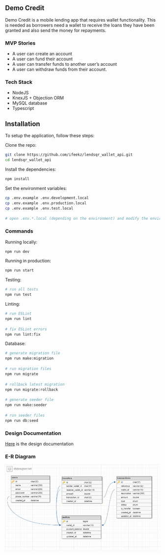## Demo Credit
Demo Credit is a mobile lending app that requires wallet functionality. This is needed as borrowers need a wallet to receive the loans they have been granted and also send the money for repayments.

### MVP Stories
- A user can create an account
- A user can fund their account
- A user can transfer funds to another user’s account
- A user can withdraw funds from their account.

### Tech Stack
- NodeJS
- KnexJS + Objection ORM
- MySQL database
- Typescript

## Installation

To setup the application, follow these steps:

Clone the repo:

```bash
git clone https://github.com/ifeekz/lendsqr_wallet_api.git
cd lendsqr_wallet_api
```

Install the dependencies:

```bash
npm install
```

Set the environment variables:

```bash
cp .env.example .env.development.local
cp .env.example .env.production.local
cp .env.example .env.test.local

# open .env.*.local (depending on the environment) and modify the environment variables (if needed)
```

### Commands

Running locally:

```bash
npm run dev
```

Running in production:

```bash
npm run start
```

Testing:

```bash
# run all tests
npm run test
```

Linting:

```bash
# run ESLint
npm run lint

# fix ESLint errors
npm run lint:fix
```

Database:

```bash
# generate migration file
npm run make:migration

# run migration files
npm run migrate

# rollback latest migration
npm run migrate:rollback

# generate seeder file
npm run make:seeder

# run seeder files
npm run db:seed
```

### Design Documentation
[Here](https://pages.github.com/) is the design documentation

### E-R Diagram
![E-R Diagram](er-diagram.png "E-R Diagram")
